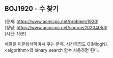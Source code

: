 ## BOJ1920 - 수 찾기  
(문제: https://www.acmicpc.net/problem/1920)  
(정답: https://www.acmicpc.net/source/20204053)  
(시간: 15분)  

배열을 이분탐색하여서 푸는 문제. 시간복잡도 O(MlogN).  
\<algorithm>의 binary_search 함수 사용하면 된다.  